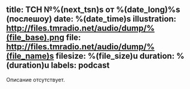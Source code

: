 title: ТСН №%(next_tsn)s от %(date_long)%s (послешоу)
date: %(date_time)s
illustration: http://files.tmradio.net/audio/dump/%(file_base).png
file: http://files.tmradio.net/audio/dump/%(file_name)s
filesize: %(file_size)u
duration: %(duration)u
labels: podcast
---
Описание отсутствует.
